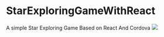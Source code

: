 # StarExploringGameWithReact
A simple Star Exploring Game Based on React And Cordova
![](http://7xkt0f.com1.z0.glb.clouddn.com/EB0DDDBC-F84E-4EC0-8D64-8FCE74100DAE.png)
